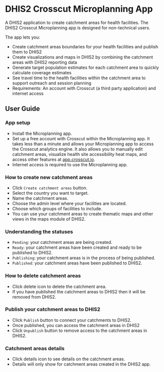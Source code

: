 # DHIS2 Crosscut Microplanning App

A DHIS2 application to create catchment areas for health facilities. The DHIS2 Crosscut Microplanning app is designed for non-technical users. 

The app lets you:

- Create catchment areas boundaries for your health facilities and publish them to DHIS2
- Create visualizations and maps in DHIS2 by combining the catchment areas with DHIS2 reporting data
- Generate target population estimates for each catchment area to quickly calculate coverage estimates
- See travel time to the health facilities within the catchment area to support outreach and session planning
- Requirements: An account with Crosscut (a third party application) and internet access

## User Guide

### App setup
- Install the Microplanning app.
- Set up a free account with Crosscut within the Microplanning app. It takes less than a minute and allows your Microplanning app to access the Crosscut analytics engine. It also allows you to manually edit catchment areas, visualize health site accessibility heat maps, and access other features at [app.crosscut.io](https://app.crosscut.io/).
- Internet access is required to use the Microplanning app.

### How to create new catchment areas

- Click `Create catchment areas` button.
- Select the country you want to target.
- Name the catchment areas.
- Choose the admin level where your facilities are located.
- Choose which groups of facilities to include.
- You can use your catchment areas to create thematic maps and other views in the maps module of DHIS2.

### Understanding the statuses

- `Pending`: your catchment areas are being created.
- `Ready`: your catchment areas have been created and ready to be published to DHIS2.
- `Publishing`: your catchment areas is in the process of being published.
- `Published`: your catchment areas have been published to DHIS2.

### How to delete catchment areas

- Click delete icon to delete the catchment area.
- If you have published the catchment areas to DHIS2 then it will be removed from DHIS2.

### Publish your catchment areas to DHIS2

- Click `Publish` button to connect your catchments to DHIS2.
- Once published, you can access the catchment areas in DHIS2
- Click `Unpublish` button to remove access to the catchment areas in DHIS2.

### Catchment areas details

- Click details icon to see details on the catchment areas.
- Details will only show for catchment areas created in the DHIS2 app.
